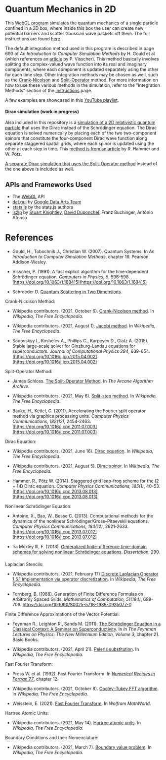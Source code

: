 # Quantum Mechanics in 2D
This [WebGL program](https://marl0ny.github.io/QM-Simulator-2D/index.html) simulates the quantum mechanics of a single particle confined in a 2D box, where inside this box the user can create new potential barriers and scatter Gaussian wave packets off them. The full instructions are found [here](https://github.com/marl0ny/QM-Simulator-2D/blob/main/INSTRUCTIONS.md).

The default integration method used in this program is described in page 690 of <em>An Introduction to Computer Simulation Methods</em> by H. Gould et al (which references an [article](https://aip.scitation.org/doi/pdf/10.1063/1.168415) by P. Visscher). This method basically involves splitting the complex-valued wave function into its real and imaginary components, where each component is updated separately using the other for each time step. Other integration methods may be chosen as well, such as the [Crank-Nicolson](https://en.wikipedia.org/wiki/Crank%E2%80%93Nicolson_method) and [Split-Operator](https://www.algorithm-archive.org/contents/split-operator_method/split-operator_method.html) method. For more information on how to use these various methods in the simulation, refer to the "Integration Methods" section of the [instructions](https://github.com/marl0ny/QM-Simulator-2D/blob/main/INSTRUCTIONS.md) page.

<!--A modified version of this program with more experimental features is located on a [separate branch](https://github.com/marl0ny/QM-Simulator-2D/tree/new-integration-methods). Because this branch is not included with Github Pages, it cannot be accessed online. You will need to download or `git pull` this branch then open the downloaded HTML files locally in order to use this version.!-->

A few examples are showcased in this [YouTube playlist](https://www.youtube.com/playlist?list=PLLMjc99uROx53gM9lZIDJNM1OrlfuTJ2P).

<!--
A few examples of simulation visual results are showcased in this [YouTube playlist](https://www.youtube.com/playlist?list=PLLMjc99uROx53gM9lZIDJNM1OrlfuTJ2P).
!-->

#### Dirac simulation (work in progress)

Also included in this repository is a [simulation of a 2D relativistic quantum particle](https://marl0ny.github.io/QM-Simulator-2D/rel-qm.html) that uses the Dirac instead of the Schrödinger equation. The Dirac equation is solved numerically by placing each of the two two-component spinors that constitute the four-component Dirac wave function along separate staggered spatial grids, where each spinor is updated using the other at each step in time. This [method is from an article](https://arxiv.org/abs/1306.5895) by R. Hammer and W. Pötz. 

[A separate Dirac simulation that uses the Split-Operator method](https://marl0ny.github.io/QM-Simulator-2D/rel-qm-split-step.html) instead of the one above is included as well.

<!--This interactive [WebGL program](https://marl0ny.github.io/QM-Simulator-2D/index.html) simulates the quantum mechanics of a single particle confined to a 2D box, where inside this box the user can create new potential barriers and scatter Gaussian wavepackets off them. For the complete instructions, consult the [instructions page](https://github.com/marl0ny/QM-Simulator-2D/blob/main/INSTRUCTIONS.md). For some basic examples watch this [playlist of videos](https://www.youtube.com/watch?v=F9r2_NVzP98&list=PLLMjc99uROx53gM9lZIDJNM1OrlfuTJ2P).

The simulation works by utilizing a numerical integration method in which the complex-valued wave function is split into its real and imaginary components, where each component is updated separately using the other for each time step. This integration method is described in page 690 of <em>An Introduction to Computer Simulation Methods</em> by H. Gould et al (which references an [article](https://aip.scitation.org/doi/pdf/10.1063/1.168415) by P. Visscher). Other numerical methods can use as well, such as the [Crank-Nicolson](https://en.wikipedia.org/wiki/Crank%E2%80%93Nicolson_method) and [Split-Operator](https://www.algorithm-archive.org/contents/split-operator_method/split-operator_method.html) method. Their usage are more completely described in the Integration Methods section of the [instructions](https://github.com/marl0ny/QM-Simulator-2D/blob/main/INSTRUCTIONS.md).

Also provided is a (work in progress) [simulation of a 2D relativistic quantum particle](https://marl0ny.github.io/QM-Simulator-2D/rel-qm.html) using the Dirac equation. The Dirac equation is numerically solved by updating each of the two two-component spinors separately at staggered time and spatial steps. This method is found in an [article](https://arxiv.org/abs/1306.5895) by R. Hammer and W. Pötz. [A separate Dirac simulation using the Split operator method](https://marl0ny.github.io/QM-Simulator-2D/rel-qm-split-step.html) instead of the method described above is available as well.

More experimental features are located on a [separate branch](https://github.com/marl0ny/QM-Simulator-2D/tree/new-integration-methods). Note that this branch is not hosted on Github Pages, so you will need to create a local copy of it and run the program from there. 
-->

## APIs and Frameworks Used
- The [WebGL](https://www.khronos.org/webgl/) API
- [dat.gui](https://github.com/dataarts/dat.gui) by [Google Data Arts Team](https://github.com/dataarts)
- [stats.js](https://github.com/mrdoob/stats.js/) by the stats.js authors
- [jszip](https://stuk.github.io/jszip/) by [Stuart Knightley](https://github.com/Stuk), [David Duponchel](https://github.com/dduponchel), Franz Buchinger, António Afonso

# References
 - Gould, H., Tobochnik J., Christian W. (2007). Quantum Systems.
 In <em>An Introduction to Computer Simulation Methods</em>, 
chapter 16. Pearson Addison-Wesley.

 - Visscher, P. (1991). A fast explicit algorithm for the time‐dependent Schrödinger equation. <em>Computers in Physics, 5</em>, 596-598. [https://doi.org/10.1063/1.168415](https://doi.org/10.1063/1.168415)
 
 - Schroeder D. [Quantum Scattering in Two Dimensions](https://physics.weber.edu/schroeder/software/QuantumScattering2D.html).

 Crank-Nicolson Method:

- Wikipedia contributors. (2021, October 6). [Crank-Nicolson method](https://en.wikipedia.org/wiki/Crank%E2%80%93Nicolson_method). In <em>Wikipedia, The Free Encyclopedia</em>.

- Wikipedia contributors. (2021, August 1). [Jacobi method](https://en.wikipedia.org/wiki/Jacobi_method). In <em>Wikipedia, The Free Encyclopedia</em>.

- Sadovskyy I., Koshelev A., Phillips C., Karpeyev D., Glatz A. (2015). Stable large-scale solver for Ginzburg-Landau equations for superconductors. <em>Journal of Computational Physics 294</em>, 639-654. [https://doi.org/10.1016/j.jcp.2015.04.002](https://doi.org/10.1016/j.jcp.2015.04.002)

Split-Operator Method:

- James Schloss. [The Split-Operator Method](https://www.algorithm-archive.org/contents/split-operator_method/split-operator_method.html). In <em>The Arcane Algorithm Archive</em>.

- Wikipedia contributors. (2021, May 6). [Split-step method](https://en.wikipedia.org/wiki/Split-step_method). In <em>Wikipedia, The Free Encyclopedia</em>.

 - Bauke, H., Keitel, C. (2011). Accelerating the Fourier split operator method via graphics processing units. <em>Computer Physics Communications, 182(12)</em>, 2454-2463. [https://doi.org/10.1016/j.cpc.2011.07.003](https://doi.org/10.1016/j.cpc.2011.07.003)

 Dirac Equation:

 - Wikipedia contributors. (2021, June 16). [Dirac equation](https://en.wikipedia.org/wiki/Dirac_equation). In <em>Wikipedia, The Free Encyclopedia</em>.

 - Wikipedia contributors. (2021, August 5). [Dirac spinor](https://en.wikipedia.org/wiki/Dirac_spinor). In <em>Wikipedia, The Free Encyclopedia</em>.

 - Hammer, R., Pötz W. (2014). Staggered grid leap-frog scheme for the (2 + 1)D Dirac equation. <em>Computer Physics Communications, 185(1)</em>, 40-53. [https://doi.org/10.1016/j.cpc.2013.08.013](https://doi.org/10.1016/j.cpc.2013.08.013)

 Nonlinear Schrödinger Equation:

 - Antoine, X., Bao, W., Besse C. (2013). Computational methods for the dynamics of the nonlinear Schrödinger/Gross–Pitaevskii equations. <em>Computer Physics Communications, 184(12)</em>, 2621-2633. [https://doi.org/10.1016/j.cpc.2013.07.012](https://doi.org/10.1016/j.cpc.2013.07.012)

- Ira Moxley III, F. (2013). [Generalized finite-difference time-domain schemes for solving nonlinear Schrödinger equations](https://digitalcommons.latech.edu/cgi/viewcontent.cgi?article=1284&context=dissertations). <em>Dissertation</em>, 290. 

 ###

 Laplacian Stencils:

 - Wikipedia contributors. (2021, February 17)
 [Discrete Laplacian Operator 1.5.1 Implementation via operator discretization](https://en.wikipedia.org/wiki/Discrete_Laplace_operator#Implementation_via_operator_discretization). In <em>Wikipedia, The Free Encyclopedia</em>.

 - Fornberg, B. (1988). Generation of Finite Difference Formulas on Arbitrarily Spaced Grids. <em>Mathematics of Computation, 51(184)</em>, 699-706. [https://doi.org/10.1090/S0025-5718-1988-0935077-0 ](https://doi.org/10.1090/S0025-5718-1988-0935077-0 )

Finite Difference Approximations of the Vector Potential:

- Feynman R., Leighton R., Sands M. (2011). [The Schrödinger Equation in a Classical Context: A Seminar on Superconductivity](https://www.feynmanlectures.caltech.edu/III_21.html). In <em>In The Feynman Lectures on Physics: The New Millennium Edition, Volume 3</em>, chapter 21. Basic Books.

- Wikipedia contributors. (2021, April 21). [Peierls substitution](https://en.wikipedia.org/wiki/Peierls_substitution). In <em>Wikipedia, The Free Encyclopedia</em>.

Fast Fourier Transform:

- Press W. et al. (1992). Fast Fourier Transform.
In <em>[Numerical Recipes in Fortran 77](https://websites.pmc.ucsc.edu/~fnimmo/eart290c_17/NumericalRecipesinF77.pdf)</em>, chapter 12.

- Wikipedia contributors. (2021, October 8). [Cooley–Tukey FFT algorithm](https://en.wikipedia.org/wiki/Cooley%E2%80%93Tukey_FFT_algorithm). In <em>Wikipedia, The Free Encyclopedia</em>.

- Weisstein, E. (2021). [Fast Fourier Transform](https://mathworld.wolfram.com/FastFourierTransform.html). In <em>Wolfram MathWorld</em>.

Hartree Atomic Units:

 - Wikipedia contributors. (2021, May 14). [Hartree atomic units](https://en.wikipedia.org/wiki/Hartree_atomic_units). In <em>Wikipedia, The Free Encyclopedia</em>.

Boundary Conditions and their Nomenclature:
 - Wikipedia contributors. (2021, March 7). [Boundary value problem](https://en.wikipedia.org/wiki/Boundary_value_problem). In <em>Wikipedia, The Free Encyclopedia</em>.
